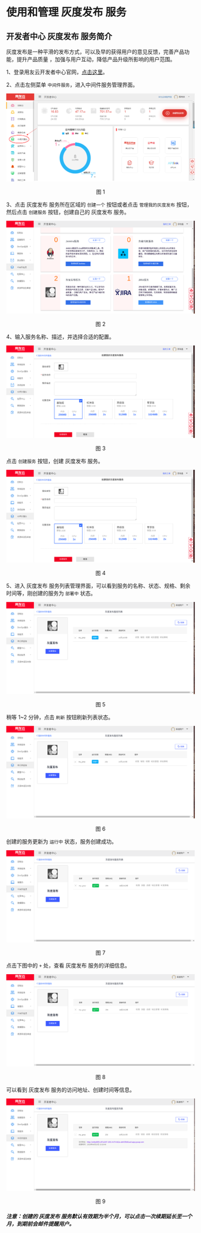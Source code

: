 # 使用和管理 灰度发布 服务

## 开发者中心 灰度发布 服务简介 

灰度发布是一种平滑的发布方式，可以及早的获得用户的意见反馈，完善产品功能，提升产品质量 ，加强与用户互动，降低产品升级所影响的用户范围。

1、登录用友云开发者中心官网，[点击这里](https://developer.yonyoucloud.com)。

2、点击左侧菜单 `中间件服务`，进入中间件服务管理界面。
<div align=center>
<img src="/articles/cloud/3-/images/middleware.png"/>
</div>
<p align="center">图 1</p>

3、点击 灰度发布 服务所在区域的 `创建一个` 按钮或者点击 `管理我的灰度发布` 按钮，然后点击 `创建服务` 按钮，创建自己的 灰度发布 服务。
<div align=center>
<img src="/articles/cloud/3-/images/grey_1.png"/>
</div>
<p align="center">图 2</p>

4、输入服务名称、描述，并选择合适的配置。
<div align=center>
<img src="/articles/cloud/3-/images/grey_2.png"/>
</div>
<p align="center">图 3</p>

点击 `创建服务` 按钮，创建 灰度发布 服务。
<div align=center>
<img src="/articles/cloud/3-/images/grey_2.png"/>
</div>
<p align="center">图 4</p>

5、进入 灰度发布 服务列表管理界面，可以看到服务的名称、状态、规格、剩余时间等，刚创建的服务为 `部署中` 状态。
<div align=center>
<img src="/articles/cloud/3-/images/grey_3.png"/>
</div>
<p align="center">图 5</p>

稍等 1~2 分钟，点击 `刷新` 按钮刷新列表状态。
<div align=center>
<img src="/articles/cloud/3-/images/grey_3.png"/>
</div>
<p align="center">图 6</p>

创建的服务更新为 `运行中` 状态，服务创建成功。
<div align=center>
<img src="/articles/cloud/3-/images/grey_4.png"/>
</div>
<p align="center">图 7</p>

点击下图中的 `+` 处，查看 灰度发布 服务的详细信息。
<div align=center>
<img src="/articles/cloud/3-/images/grey_4.png"/>
</div>
<p align="center">图 8</p>

可以看到 灰度发布 服务的访问地址、创建时间等信息。
<div align=center>
<img src="/articles/cloud/3-/images/grey_5.png"/>
</div>
<p align="center">图 9</p>

##### 注意：创建的 灰度发布 服务默认有效期为半个月，可以点击一次续期延长至一个月，到期前会邮件提醒用户。
